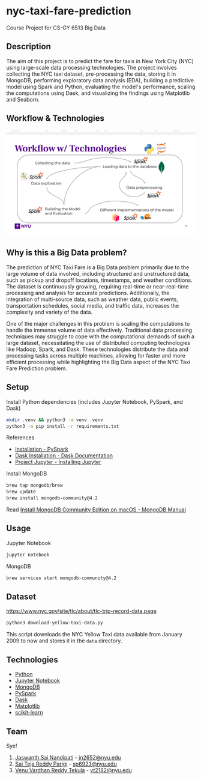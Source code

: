 # nyc-taxi-fare-prediction

Course Project for CS-GY 6513 Big Data

## Description

The aim of this project is to predict the fare for taxis in New York City (NYC) using large-scale data processing technologies. The project involves collecting the NYC taxi dataset, pre-processing the data, storing it in MongoDB, performing exploratory data analysis (EDA), building a predictive model using Spark and Python, evaluating the model's performance, scaling the computations using Dask, and visualizing the findings using Matplotlib and Seaborn.

## Workflow & Technologies

![](./architecture.svg)

## Why is this a Big Data problem?

The prediction of NYC Taxi Fare is a Big Data problem primarily due to the large volume of data involved, including structured and unstructured data, such as pickup and dropoff locations, timestamps, and weather conditions. The dataset is continuously growing, requiring real-time or near-real-time processing and analysis for accurate predictions. Additionally, the integration of multi-source data, such as weather data, public events, transportation schedules, social media, and traffic data, increases the complexity and variety of the data.

One of the major challenges in this problem is scaling the computations to handle the immense volume of data effectively. Traditional data processing techniques may struggle to cope with the computational demands of such a large dataset, necessitating the use of distributed computing technologies like Hadoop, Spark, and Dask. These technologies distribute the data and processing tasks across multiple machines, allowing for faster and more efficient processing while highlighting the Big Data aspect of the NYC Taxi Fare Prediction problem.

## Setup

Install Python dependencies (includes Jupyter Notebook, PySpark, and Dask)
```bash
mkdir .venv && python3 -m venv .venv
python3 -m pip install -r requirements.txt
```

References
- [Installation - PySpark](https://spark.apache.org/docs/latest/api/python/getting_started/install.html)
- [Dask Installation - Dask Documentation](https://docs.dask.org/en/stable/install.html)
- [Project Jupyter - Installing Jupyter](https://jupyter.org/install)

Install MongoDB
```bash
brew tap mongodb/brew
brew update
brew install mongodb-community@4.2
```

Read [Install MongoDB Community Edition on macOS - MongoDB Manual](https://www.mongodb.com/docs/v4.2/tutorial/install-mongodb-on-os-x/)

## Usage

Jupyter Notebook
```bash
jupyter notebook
```

MongoDB
```bash
brew services start mongodb-community@4.2
```

## Dataset

https://www.nyc.gov/site/tlc/about/tlc-trip-record-data.page
```bash
python3 download-yellow-taxi-data.py
```
This script downloads the NYC Yellow Taxi data available from January 2009 to now and stores it in the `data` directory.

## Technologies

* [Python](https://www.python.org/)
* [Jupyter Notebook](https://jupyter.org/)
* [MongoDB](https://www.mongodb.com/)
* [PySpark](https://spark.apache.org/docs/latest/api/python/index.html)
* [Dask](https://dask.org/)
* [Matplotlib](https://matplotlib.org/)
* [scikit-learn](https://scikit-learn.org/stable/)

## Team

Sye!
1. [Jaswanth Sai Nandipati](https://github.com/Jaswanth72) - jn2652@nyu.edu
2. [Sai Teja Reddy Parigi](https://github.com/ParigiSaiTeja) - sp6923@nyu.edu
3. [Venu Vardhan Reddy Tekula](https://github.com/vchrombie) - vt2182@nyu.edu
